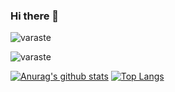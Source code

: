 ### Hi there 👋

<!--
**varaste/varaste** is a ✨ _special_ ✨ repository because its `README.md` (this file) appears on your GitHub profile.

Here are some ideas to get you started:

- 🔭 I’m currently working on ...
- 🌱 I’m currently learning ...
- 👯 I’m looking to collaborate on ...
- 🤔 I’m looking for help with ...
- 💬 Ask me about ...
- 📫 How to reach me: ...
- 😄 Pronouns: ...
- ⚡ Fun fact: ...
-->

<p align="left"> <img src="https://komarev.com/ghpvc/?username=varaste" alt="varaste"/> </p>

<img align="center" src="https://github-readme-stats.vercel.app/api?username=varaste&show_icons=true" alt="varaste" />


[![Anurag's github stats](https://github-readme-stats.vercel.app/api?username=varaste&show_icons=true&count_private=true&include_all_commits=true&theme=dracula)](https://github.com/varaste)
[![Top Langs](https://github-readme-stats.vercel.app/api/top-langs/?username=varaste&layout=compact&langs_count=11&count_private=true&theme=dracula&hide=Makefile,cmake)](https://github.com/varaste)
